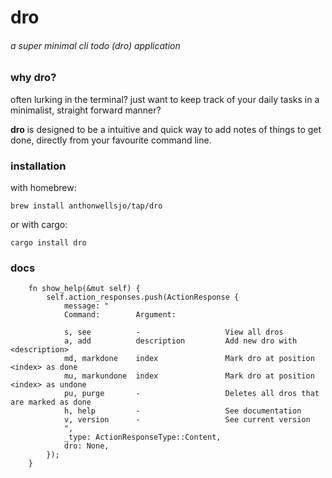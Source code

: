 # dro
###### a super minimal cli todo (dro) application



### why dro?
often lurking in the terminal? just want to keep track of your daily tasks in a minimalist, straight forward manner?

**dro** is designed to be a intuitive and quick way to add notes of things to get done, directly from your favourite command line.


### installation
with homebrew:
```
brew install anthonwellsjo/tap/dro
```
or with cargo:
```
cargo install dro
```

### docs
```
    fn show_help(&mut self) {
        self.action_responses.push(ActionResponse {
            message: "
            Command:        Argument:

            s, see          -                   View all dros
            a, add          description         Add new dro with <description>
            md, markdone    index               Mark dro at position <index> as done
            mu, markundone  index               Mark dro at position <index> as undone
            pu, purge       -                   Deletes all dros that are marked as done
            h, help         -                   See documentation
            v, version      -                   See current version
            ",
            _type: ActionResponseType::Content,
            dro: None,
        });
    }

```
